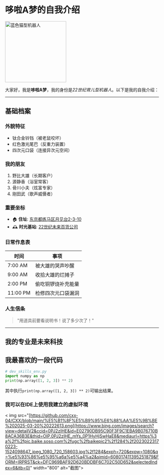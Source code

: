 # 哆啦A梦的自我介绍

<img src="https://raw.githubusercontent.com/Winnie-Qi/dev_skills/main/images/doraemon.pnghttps://raw.githubusercontent.com/Winnie-Qi/dev_skills/main/images/doraemon.png" width="200" alt="蓝色猫型机器人">

大家好，我是**哆啦A梦**，我的身份是*22世纪育儿型机器人*。以下是我的自我介绍：

---

## 基础档案 

### 外貌特征 
- 钛合金铃铛（被老鼠咬坏）
- 红色激光尾巴（反重力装置）
- 四次元口袋（连接异次元空间）

### 我的朋友
1. 野比大雄（长期客户）
2. 源静香（浴室常客）
3. 骨川小夫（炫富专家）
4. 刚田武（歌声威慑者）

### 重要坐标
- 🏠 **住址**: [东京都练马区月见台2-3-10](https://zh.wikipedia.org/wiki/%E9%87%8E%E6%AF%94%E5%A4%A7%E6%9C%97%E5%AE%B6) 
- 🕰️ **时光基站**: [22世纪未来百货公司](https://doraemon.fandom.com/wiki/Time_Machine)

### 日常作息表
| 时间       | 事项                  |
|------------|-----------------------|
| 7:00 AM    | 被大雄的哭声吵醒      |
| 9:00 AM    | 收拾大雄的烂摊子      |
| 2:00 PM    | 偷吃铜锣烧补充能量    |
| 11:00 PM   | 检修四次元口袋漏洞    |

### 人生信条
> "用道具前要看说明书！说了多少次了！"
---

## 我的专业是未来科技
## 我最喜欢的一段代码 
```python
# dev_skills_env.py
import numpy as np
print(np.array([1, 2, 3]) ** 2)
```
其中执行`print(np.array([1, 2, 3]) ** 2)`可输出结果。


### 我可以在IDE上使用我建立的虚拟环境
< img src="[https://github.com/cxx-04/CXX/blob/main/%E5%B1%8F%E5%B9%95%E6%88%AA%E5%9B%BE%202025-03-20%20222613.png](https://www.bing.com/images/search?view=detailV2&ccid=0PJ2zIHE&id=E02790DB95C90F3F9C1EBA9B076710B8ACA36B3E&thid=OIP.0PJ2zIHE_mYs_0P1HyHjSwHaE8&mediaurl=https%3a%2f%2fpic.baike.soso.com%2fugc%2fbaikepic2%2f1284%2f20230223170223-1524098647_jpeg_1080_720_158603.jpg%2f1284&exph=720&expw=1080&q=%e5%93%86%e5%95%a6a%e5%a4%a2&simid=608017411395251879&FORM=IRPRST&ck=DFC969BAF92D620BDDBF6C702C50D652&selectedIndex=6&itb=0)" width="800" alt="截图">

